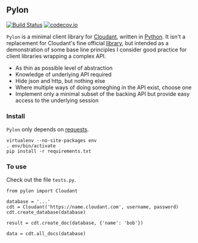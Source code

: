 ## Pylon

[![Build Status](https://travis-ci.org/xpqz/pylon.svg?branch=master)](https://travis-ci.org/xpqz/pylon) [![codecov.io](http://codecov.io/github/xpqz/pylon/coverage.svg?branch=master)](http://codecov.io/github/xpqz/pylon/coverage.svg?branch=master)

`Pylon` is a minimal client library for [Cloudant](https://www.cloudant.com), written in [Python](https://www.python.org/). It isn't a replacement for Cloudant's fine official [library](https://github.com/cloudant/python-cloudant), but intended as a demonstration of some base line principles I consider good practice for client libraries wrapping a complex API.

* As thin as possible level of abstraction
* Knowledge of underlying API required
* Hide json and http, but nothing else
* Where multiple ways of doing someghing in the API exist, choose one
* Implement only a minimal subset of the backing API but provide easy access to the underlying session

### Install

`Pylon` only depends on [requests](http://docs.python-requests.org/en/master/).

    virtualenv --no-site-packages env
    . env/bin/activate
    pip install -r requirements.txt

### To use

Check out the file `tests.py`.

    from pylon import Cloudant

    database = '...'
    cdt = Cloudant('https://name.cloudant.com', username, password)
    cdt.create_database(database)

    result = cdt.create_doc(database, {'name': 'bob'})

    data = cdt.all_docs(database)
